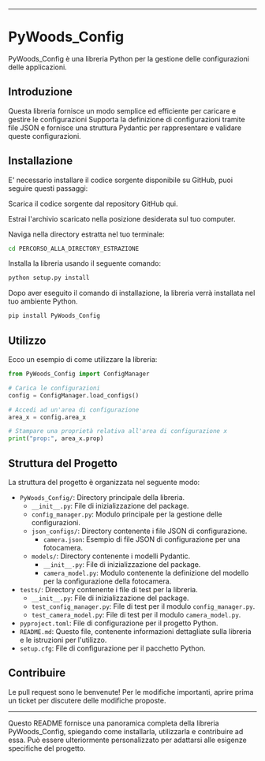 
---

# PyWoods_Config

PyWoods_Config è una libreria Python per la gestione delle configurazioni delle applicazioni.

## Introduzione

Questa libreria fornisce un modo semplice ed efficiente per caricare e gestire le configurazioni  Supporta la definizione di configurazioni tramite file JSON e fornisce una struttura Pydantic per rappresentare e validare queste configurazioni.

## Installazione

E' necessario installare il codice sorgente disponibile su GitHub, puoi seguire questi passaggi:

Scarica il codice sorgente dal repository GitHub qui.

Estrai l'archivio scaricato nella posizione desiderata sul tuo computer.

Naviga nella directory estratta nel tuo terminale:

```bash
cd PERCORSO_ALLA_DIRECTORY_ESTRAZIONE
```

Installa la libreria usando il seguente comando:

```bash
python setup.py install
```

Dopo aver eseguito il comando di installazione, la libreria verrà installata nel tuo ambiente Python.

```bash
pip install PyWoods_Config
```

## Utilizzo

Ecco un esempio di come utilizzare la libreria:

```python
from PyWoods_Config import ConfigManager

# Carica le configurazioni
config = ConfigManager.load_configs()

# Accedi ad un'area di configurazione
area_x = config.area_x

# Stampare una proprietà relativa all'area di configurazione x
print("prop:", area_x.prop)
```

## Struttura del Progetto

La struttura del progetto è organizzata nel seguente modo:

- `PyWoods_Config/`: Directory principale della libreria.
  - `__init__.py`: File di inizializzazione del package.
  - `config_manager.py`: Modulo principale per la gestione delle configurazioni.
  - `json_configs/`: Directory contenente i file JSON di configurazione.
    - `camera.json`: Esempio di file JSON di configurazione per una fotocamera.
  - `models/`: Directory contenente i modelli Pydantic.
    - `__init__.py`: File di inizializzazione del package.
    - `camera_model.py`: Modulo contenente la definizione del modello per la configurazione della fotocamera.
- `tests/`: Directory contenente i file di test per la libreria.
  - `__init__.py`: File di inizializzazione del package.
  - `test_config_manager.py`: File di test per il modulo `config_manager.py`.
  - `test_camera_model.py`: File di test per il modulo `camera_model.py`.
- `pyproject.toml`: File di configurazione per il progetto Python.
- `README.md`: Questo file, contenente informazioni dettagliate sulla libreria e le istruzioni per l'utilizzo.
- `setup.cfg`: File di configurazione per il pacchetto Python.

## Contribuire

Le pull request sono le benvenute! Per le modifiche importanti, aprire prima un ticket per discutere delle modifiche proposte.

---

Questo README fornisce una panoramica completa della libreria PyWoods_Config, spiegando come installarla, utilizzarla e contribuire ad essa. Può essere ulteriormente personalizzato per adattarsi alle esigenze specifiche del progetto.
